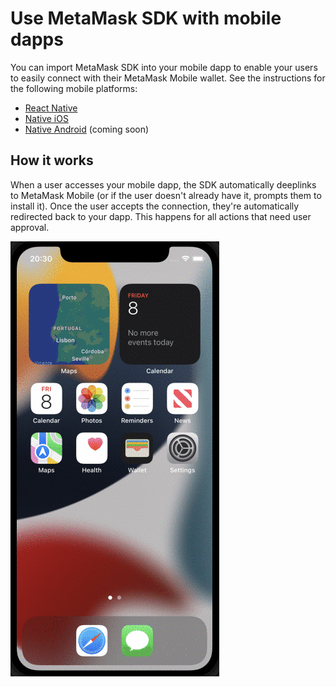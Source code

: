 # Use MetaMask SDK with mobile dapps

You can import MetaMask SDK into your mobile dapp to enable your users to easily connect with their
MetaMask Mobile wallet.
See the instructions for the following mobile platforms:

- [React Native](../javascript/react-native.md)
- [Native iOS](ios.md)
- [Native Android](android.md) (coming soon)

## How it works

When a user accesses your mobile dapp, the SDK automatically deeplinks to MetaMask Mobile (or if the
user doesn't already have it, prompts them to install it).
Once the user accepts the connection, they're automatically redirected back to your dapp.
This happens for all actions that need user approval.

<p align="center">

![SDK mobile browser example](../../../assets/sdk-mobile-browser.gif)

</p>